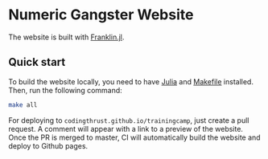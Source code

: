 # Numeric Gangster Website 

The website is built with [Franklin.jl](https://github.com/tlienart/Franklin.jl). 

## Quick start

To build the website locally, you need to have [Julia](https://book.jinguo-group.science/stable/chap2/julia-setup/) and [Makefile](https://www.gnu.org/software/make/) installed. Then, run the following command:

```bash
make all
```

For deploying to `codingthrust.github.io/trainingcamp`, just create a pull request. A comment will appear with a
link to a preview of the website. Once the PR is merged to master, CI will automatically
build the website and deploy to Github pages.
